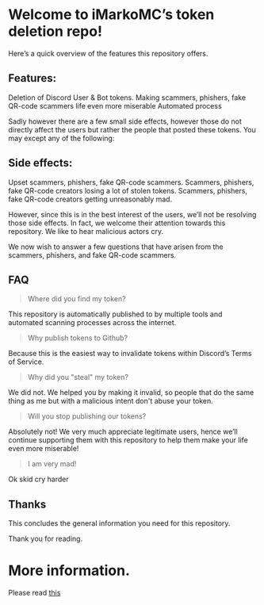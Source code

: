 # Welcome to iMarkoMC’s token deletion repo! 

Here’s a quick overview of the features this repository offers.

## Features:
Deletion of Discord User & Bot tokens.
Making scammers, phishers, fake QR-code scammers life even more miserable
Automated process

Sadly however there are a few small side effects, however those do not directly affect the users but rather the people that posted these tokens. You may except any of the following:

## Side effects:
Upset scammers, phishers, fake QR-code scammers.
Scammers, phishers, fake QR-code creators losing a lot of stolen tokens.
Scammers, phishers, fake QR-code creators getting unreasonably mad.

However, since this is in the best interest of the users, we’ll not be resolving those side effects. In fact, we welcome their attention towards this repository. We like to hear malicious actors cry.

We now wish to answer a few questions that have arisen from the scammers, phishers, and fake QR-code scammers.

## FAQ
> Where did you find my token?

This repository is automatically published to by multiple tools and automated scanning processes across the internet.

> Why publish tokens to Github?

Because this is the easiest way to invalidate tokens within Discord’s Terms of Service.

> Why did you "steal" my token?

We did not. We helped you by making it invalid, so people that do the same thing as me but with a malicious intent don't abuse your token.

> Will you stop publishing our tokens?

Absolutely not! We very much appreciate legitimate users, hence we’ll continue supporting them with this repository to help them make your life even more miserable!

> I am very mad!

Ok skid cry harder

## Thanks
This concludes the general information you need for this repository. 

Thank you for reading.

# More information.
Please read [this](FAQ.md)

